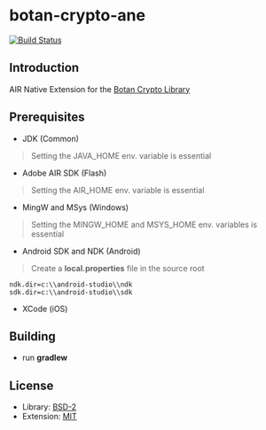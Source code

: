 botan-crypto-ane
================

[![Build Status](https://travis-ci.org/ane-community/botan-crypto-ane.png?branch=master)](https://travis-ci.org/ane-community/botan-crypto-ane)

## Introduction

AIR Native Extension for the [Botan Crypto Library](http://botan.randombit.net/)

## Prerequisites

* JDK (Common)

> Setting the JAVA_HOME env. variable is essential

* Adobe AIR SDK (Flash)

> Setting the AIR_HOME env. variable is essential

* MingW and MSys (Windows)

> Setting the MINGW_HOME and MSYS_HOME env. variables is essential

* Android SDK and NDK (Android)

> Create a **local.properties** file in the source root

    ndk.dir=c:\\android-studio\\ndk
    sdk.dir=c:\\android-studio\\sdk

* XCode (iOS)

## Building

* run **gradlew**

## License

* Library: [BSD-2](http://botan.randombit.net/license.html)
* Extension: [MIT](http://opensource.org/licenses/MIT)
